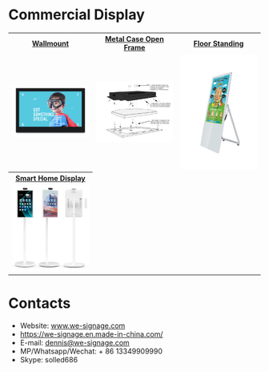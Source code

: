 # Commercial Display


<table textalign="center">
<tr>
    <th><a href="">Wallmount</a></th>
    <th><a href="">Metal Case Open Frame</a></th>
    <th><a href="">Floor Standing</a></th>
    
</tr>
<tr>
    <td width="33.33%"><a href=""><img src="./img/1.jpg" width="100%" height="auto"/></a></td>
    <td width="33.33%"><a href=""><img src="./img/2.jpg" width="100%" height="auto"/></a></td>
    <td width="33.33%"><a href=""><img src="./img/3.jpg" width="100%" height="auto"/></a></td>
</tr>
<tr>
     <th><a href="">Smart Home Display</a></th>
  
</tr>
<tr>
    <td width="33.33%"><a href=""><img src="./img/5.jpg" width="100%" height="auto"/></a></td>
  
</tr>
</table>

# Contacts

- Website: www.we-signage.com
- https://we-signage.en.made-in-china.com/
- E-mail: dennis@we-signage.com
- MP/Whatsapp/Wechat: + 86 13349909990
- Skype: solled686
